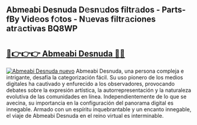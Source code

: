 ## Abmeabi Desnuda D𝚎sn𝚞dos filtr𝚊dos - Parts-fBy Vid𝚎os f𝚘tos - N𝚞evas filtr𝚊ciones atr𝚊ctivas BQ8WP

# <h2><a href="http://mb05psd.tromn.icu/?c=Abmeabi+Desnuda">🔗👉👉👉 Abmeabi Desnuda 🔗🔗</a></h2>

[![Abmeabi Desnuda nuevo](https://i.imgur.com/pEAQMta.gif)](http://mb05psd.tromn.icu/?c=Abmeabi+Desnuda)
Abmeabi Desnuda, una persona compleja e intrigante, desafía la categorización fácil. Su uso pionero de los medios digitales ha cautivado y enfurecido a los observadores, provocando debates sobre la expresión artística, la autorrepresentación y la naturaleza evolutiva de las comunidades en línea. Independientemente de lo que se avecina, su importancia en la configuración del panorama digital es innegable. Armado con un espíritu inquebrantable y un encanto innegable, el viaje de Abmeabi Desnuda en el reino virtual es interminable.
